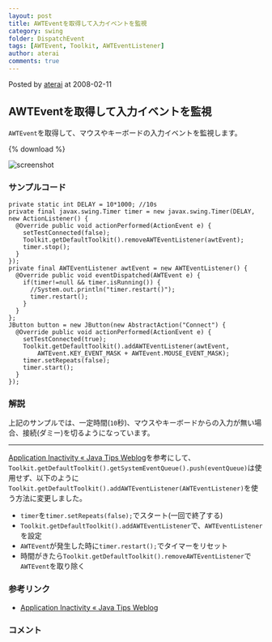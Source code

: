 ```yaml
---
layout: post
title: AWTEventを取得して入力イベントを監視
category: swing
folder: DispatchEvent
tags: [AWTEvent, Toolkit, AWTEventListener]
author: aterai
comments: true
---
```


Posted by [aterai](http://terai.xrea.jp/aterai.html) at 2008-02-11

## AWTEventを取得して入力イベントを監視
`AWTEvent`を取得して、マウスやキーボードの入力イベントを監視します。

{% download %}

![screenshot](https://lh6.googleusercontent.com/_9Z4BYR88imo/TQTLPUOE2MI/AAAAAAAAAXQ/5qrFGk7E5GM/s800/DispatchEvent.png)

### サンプルコード
<pre class="prettyprint"><code>private static int DELAY = 10*1000; //10s
private final javax.swing.Timer timer = new javax.swing.Timer(DELAY, new ActionListener() {
  @Override public void actionPerformed(ActionEvent e) {
    setTestConnected(false);
    Toolkit.getDefaultToolkit().removeAWTEventListener(awtEvent);
    timer.stop();
  }
});
private final AWTEventListener awtEvent = new AWTEventListener() {
  @Override public void eventDispatched(AWTEvent e) {
    if(timer!=null &amp;&amp; timer.isRunning()) {
      //System.out.println("timer.restart()");
      timer.restart();
    }
  }
};
JButton button = new JButton(new AbstractAction("Connect") {
  @Override public void actionPerformed(ActionEvent e) {
    setTestConnected(true);
    Toolkit.getDefaultToolkit().addAWTEventListener(awtEvent,
        AWTEvent.KEY_EVENT_MASK + AWTEvent.MOUSE_EVENT_MASK);
    timer.setRepeats(false);
    timer.start();
  }
});
</code></pre>

### 解説
上記のサンプルでは、一定時間(`10`秒)、マウスやキーボードからの入力が無い場合、接続(ダミー)を切るようになっています。


- - - -
[Application Inactivity « Java Tips Weblog](http://tips4java.wordpress.com/2008/10/24/application-inactivity/)を参考にして、`Toolkit.getDefaultToolkit().getSystemEventQueue().push(eventQueue)`は使用せず、以下のように`Toolkit.getDefaultToolkit().addAWTEventListener(AWTEventListener)`を使う方法に変更しました。

- `timer`を`timer.setRepeats(false);`でスタート(一回で終了する)
- `Toolkit.getDefaultToolkit().addAWTEventListener`で、`AWTEventListener`を設定
- `AWTEvent`が発生した時に`timer.restart();`でタイマーをリセット
- 時間がきたら`Toolkit.getDefaultToolkit().removeAWTEventListener`で`AWTEvent`を取り除く

<!-- dummy comment line for breaking list -->

### 参考リンク
- [Application Inactivity « Java Tips Weblog](http://tips4java.wordpress.com/2008/10/24/application-inactivity/)

<!-- dummy comment line for breaking list -->

### コメント
